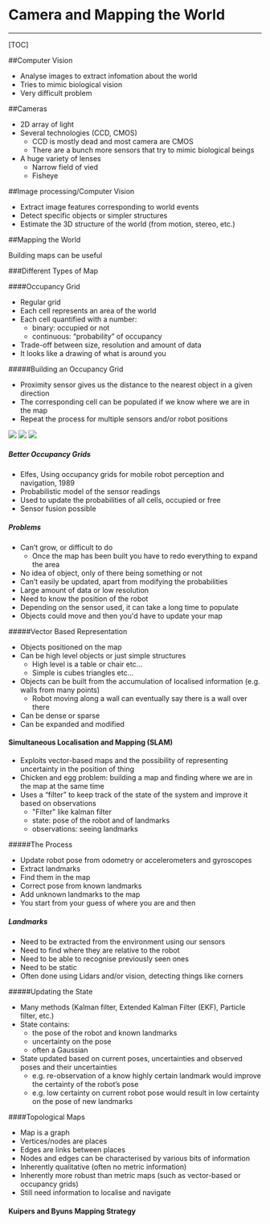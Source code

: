 # Camera and Mapping the World

----

[TOC]

##Computer Vision
* Analyse images to extract infomation about the world
* Tries to mimic biological vision
* Very difficult problem

##Cameras
* 2D array of light
* Several technologies (CCD, CMOS)
	* CCD is mostly dead and  most camera are CMOS
	* There are a bunch more sensors that try to mimic biological beings
*  A huge variety of lenses
	* Narrow field of vied
	* Fisheye

##Image processing/Computer Vision
* Extract image features corresponding to world events
* Detect specific objects or simpler structures
* Estimate the 3D structure of the world (from motion, stereo, etc.)


##Mapping the World

Building maps can be useful

###Different Types of Map

####Occupancy Grid
* Regular grid
* Each cell represents an area of the world
* Each cell quantified with a number:
	* binary: occupied or not
	* continuous: “probability” of occupancy
* Trade-off between size, resolution and amount of data
* It looks like a drawing of what is around you


#####Building an Occupancy Grid

* Proximity sensor gives us the distance to the nearest object in a given direction
* The corresponding cell can be populated if we know where we are in the map
* Repeat the process for multiple sensors and/or robot positions

![](https://images.charlie.to/16-30-40-26-05-18.png)
![](https://images.charlie.to/16-30-55-26-05-18.png)
![](https://images.charlie.to/16-31-18-26-05-18.png)

##### Better Occupancy Grids

* Elfes, Using occupancy grids for mobile robot perception and navigation, 1989
* Probabilistic model of the sensor readings
* Used to update the probabilities of all cells, occupied or free
* Sensor fusion possible

##### Problems

* Can’t grow, or difficult to do
  * Once the map has been built you have to redo everything to expand the area
* No idea of object, only of there being something or not
* Can’t easily be updated, apart from modifying the probabilities
* Large amount of data or low resolution
* Need to know the position of the robot
* Depending on the sensor used, it can take a long time to populate
* Objects could move and then you'd have to update your map 

#####Vector Based Representation
* Objects positioned on the map
* Can be high level objects or just simple structures
  * High level is a table or chair etc...
  * Simple is cubes triangles etc...
* Objects can be built from the accumulation of localised information (e.g. walls from many points)
  * Robot moving along a wall can eventually say there is a wall over there
* Can be dense or sparse
* Can be expanded and modified



#### Simultaneous Localisation and Mapping (SLAM)

* Exploits vector-based maps and the possibility of representing uncertainty in the position of thing
* Chicken and egg problem: building a map and finding where we are in the map at the same time 
* Uses a “filter” to keep track of the state of the system and improve it based on observations
  * "Filter" like kalman filter 
  * state: pose of the robot and of landmarks
  * observations: seeing landmarks

#####The Process

* Update robot pose from odometry or accelerometers and gyroscopes
* Extract landmarks
* Find them in the map
* Correct pose from known landmarks
* Add unknown landmarks to the map
* You start from your guess of where you are and then 



##### Landmarks

* Need to be extracted from the environment using our sensors
* Need to find where they are relative to the robot
* Need to be able to recognise previously seen ones
* Need to be static
* Often done using Lidars and/or vision, detecting things like corners

#####Updating the State
* Many methods (Kalman filter, Extended Kalman Filter (EKF), Particle filter, etc.)
* State contains:
  * the pose of the robot and known landmarks
  * uncertainty on the pose
  * often a Gaussian
* State updated based on current poses, uncertainties and observed poses and their uncertainties
  * e.g. re-observation of a know highly certain landmark would improve the certainty of the robot’s pose
  * e.g. low certainty on current robot pose would result in low certainty on the pose of new landmarks

####Topological Maps

* Map is a graph
* Vertices/nodes are places
* Edges are links between places
* Nodes and edges can be characterised by various bits of information
* Inherently qualitative (often no metric information)
* Inherently more robust than metric maps (such as vector-based or occupancy grids)
* Still need information to localise and navigate

#### Kuipers and Byuns Mapping Strategy

